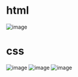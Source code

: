 # html
![image](https://github.com/Ayush19bansal/netflix_css/assets/118842033/6b4f59e7-f23b-47e9-871b-6317f6ad050a)


# css
![image](https://github.com/Ayush19bansal/netflix_css/assets/118842033/e6e31235-0a90-4d0c-b7f5-63dd92d725e0)
![image](https://github.com/Ayush19bansal/netflix_css/assets/118842033/93bbd38f-f028-4f20-8f8c-c5d89ce33f5c)
![image](https://github.com/Ayush19bansal/netflix_css/assets/118842033/1fb60a0d-35d5-4aee-9e9e-88077b1a858c)

